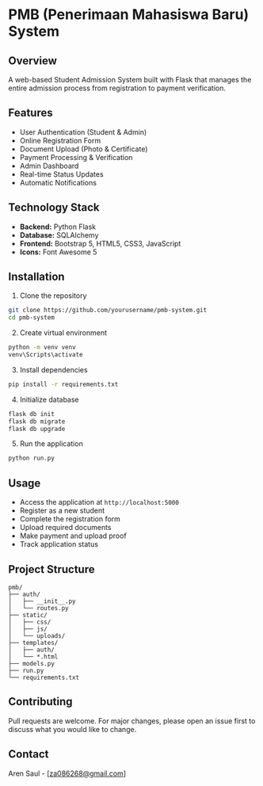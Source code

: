 # PMB (Penerimaan Mahasiswa Baru) System

## Overview
A web-based Student Admission System built with Flask that manages the entire admission process from registration to payment verification.

## Features
- User Authentication (Student & Admin)
- Online Registration Form
- Document Upload (Photo & Certificate)
- Payment Processing & Verification
- Admin Dashboard
- Real-time Status Updates
- Automatic Notifications

## Technology Stack
- **Backend:** Python Flask
- **Database:** SQLAlchemy
- **Frontend:** Bootstrap 5, HTML5, CSS3, JavaScript
- **Icons:** Font Awesome 5

## Installation

1. Clone the repository
```bash
git clone https://github.com/yourusername/pmb-system.git
cd pmb-system
```

2. Create virtual environment
```bash
python -m venv venv
venv\Scripts\activate
```

3. Install dependencies
```bash
pip install -r requirements.txt
```

4. Initialize database
```bash
flask db init
flask db migrate
flask db upgrade
```

5. Run the application
```bash
python run.py
```

## Usage
- Access the application at `http://localhost:5000`
- Register as a new student
- Complete the registration form
- Upload required documents
- Make payment and upload proof
- Track application status

## Project Structure
```
pmb/
├── auth/
│   ├── __init__.py
│   └── routes.py
├── static/
│   ├── css/
│   ├── js/
│   └── uploads/
├── templates/
│   ├── auth/
│   └── *.html
├── models.py
├── run.py
└── requirements.txt
```

## Contributing
Pull requests are welcome. For major changes, please open an issue first to discuss what you would like to change.



## Contact
Aren Saul - [za086268@gmail.com]
